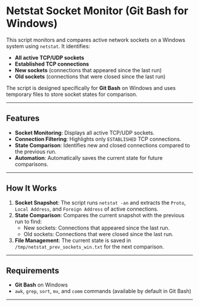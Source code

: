 # **Netstat Socket Monitor (Git Bash for Windows)**

This script monitors and compares active network sockets on a Windows system using `netstat`. It identifies:
- **All active TCP/UDP sockets**
- **Established TCP connections**
- **New sockets** (connections that appeared since the last run)
- **Old sockets** (connections that were closed since the last run)

The script is designed specifically for **Git Bash** on Windows and uses temporary files to store socket states for comparison.

---

## **Features**
- **Socket Monitoring**: Displays all active TCP/UDP sockets.
- **Connection Filtering**: Highlights only `ESTABLISHED` TCP connections.
- **State Comparison**: Identifies new and closed connections compared to the previous run.
- **Automation**: Automatically saves the current state for future comparisons.

---

## **How It Works**
1. **Socket Snapshot**: The script runs `netstat -an` and extracts the `Proto`, `Local Address`, and `Foreign Address` of active connections.
2. **State Comparison**: Compares the current snapshot with the previous run to find:
   - New sockets: Connections that appeared since the last run.
   - Old sockets: Connections that were closed since the last run.
3. **File Management**: The current state is saved in `/tmp/netstat_prev_sockets_win.txt` for the next comparison.

---

## **Requirements**
- **Git Bash** on Windows
- `awk`, `grep`, `sort`, `mv`, and `comm` commands (available by default in Git Bash)

---
